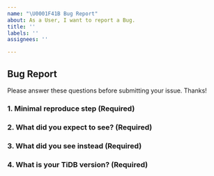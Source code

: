 ```yaml
---
name: "\U0001F41B Bug Report"
about: As a User, I want to report a Bug.
title: ''
labels: ''
assignees: ''

---
```


## Bug Report

Please answer these questions before submitting your issue. Thanks!

### 1. Minimal reproduce step (Required)

<!-- a step by step guide for reproducing the bug. -->

### 2. What did you expect to see? (Required)

### 3. What did you see instead (Required)

### 4. What is your TiDB version? (Required)

<!-- Paste the output of SELECT tidb_version() -->
